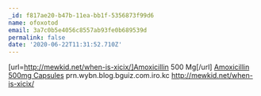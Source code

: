 ```yaml
---
_id: f817ae20-b47b-11ea-bb1f-5356873f99d6
name: ofoxotod
email: 3a7c0b5e4056c8557ab93fe0b689539d
permalink: false
date: '2020-06-22T11:31:52.710Z'
---
```

[url=http://mewkid.net/when-is-xicix/]Amoxicillin 500 Mg[/url] <a href="http://mewkid.net/when-is-xicix/">Amoxicillin 500mg Capsules</a> prn.wybn.blog.bguiz.com.iro.kc http://mewkid.net/when-is-xicix/
